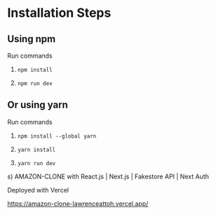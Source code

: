 # Installation Steps

## Using npm

Run commands

1. `npm install`

2. `npm run dev`

## Or using yarn

Run commands

1. `npm install --global yarn`

2. `yarn install`

3. `yarn run dev`

<!-- ### If you see the window below then you are set to build AMAZON 2.0! -->

<!-- ![Template Screenshot](TemplateScreenshot.jpg?raw=true "Template Screenshot") -->

s)
AMAZON-CLONE with React.js | Next.js | Fakestore API | Next Auth

Deployed with Vercel

https://amazon-clone-lawrenceattoh.vercel.app/
